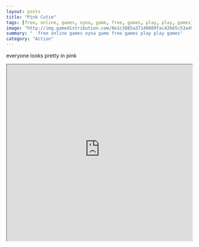 ```yaml
---
layout: posts
title: "Pink Cutie"
tags: [free, online, games, oyna, game, free, games, play, play, games]
image: "http://img.gamedistribution.com/8e1c3885a37148089fac42b65c53a49f.jpg"
summary: "  free online games oyna game free games play play games"
category: "Action"
---
```


everyone looks pretty in pink

<iframe width="100%" height="480px;" src="http://flash.gamedistribution.com?game=8e1c3885a37148089fac42b65c53a49f"></iframe>